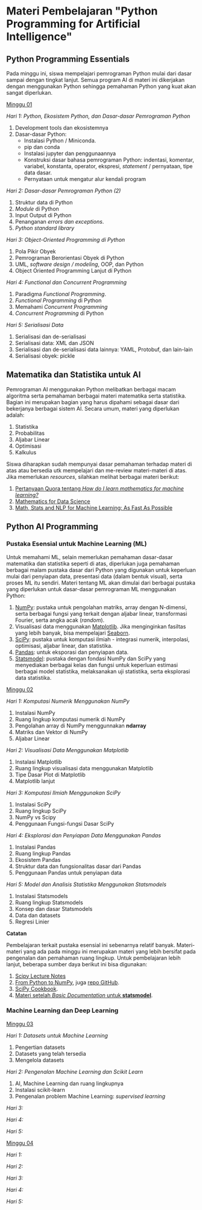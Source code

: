 # Materi Pembelajaran "Python Programming for Artificial Intelligence"

## Python Programming Essentials

Pada minggu ini, siswa mempelajari pemrograman Python mulai dari dasar sampai dengan tingkat lanjut. Semua program AI di materi ini dikerjakan dengan menggunakan Python sehingga pemahaman Python yang kuat akan sangat diperlukan. 

[Minggu 01](isi/01.md)

*Hari 1: Python, Ekosistem Python, dan Dasar-dasar Pemrograman Python*

1. Development tools dan ekosistemnya
2. Dasar-dasar Python: 
    * Instalasi Python / Miniconda.
    * pip dan conda
    * Instalasi jupyter dan penggunaannya
    * Konstruksi dasar bahasa pemrograman Python: indentasi, komentar, variabel, konstanta, operator, ekspresi, *statement* / pernyataan, tipe data dasar. 
    * Pernyataan untuk mengatur alur kendali program

*Hari 2: Dasar-dasar Pemrograman Python (2)*

1. Struktur data di Python
2. *Module* di Python
3. Input Output di Python
4. Penanganan *errors dan exceptions*.
5. *Python standard library*

*Hari 3: Object-Oriented Programming di Python*

1. Pola Pikir Obyek
2. Pemrograman Berorientasi Obyek di Python
3. UML, *software design / modeling*, OOP, dan Python
4. Object Oriented Programming Lanjut di Python

*Hari 4: Functional dan Concurrent Programming*

1. Paradigma *Functional Programming*.
2. *Functional Programming* di Python
3. Memahami *Concurrent Programming*
4. *Concurrent Programming* di Python

*Hari 5: Serialisasi Data*

1. Serialisasi dan de-serialisasi
2. Serialisasi data: XML dan JSON
3. Serialisasi dan de-serialisasi data lainnya: YAML, Protobuf, dan lain-lain
4. Serialisasi obyek: pickle

## Matematika dan Statistika untuk AI

Pemrograman AI menggunakan Python melibatkan berbagai macam algoritma serta pemahaman berbagai materi matematika serta statistika. Bagian ini merupakan bagian yang harus dipahami sebagai dasar dari bekerjanya berbagai sistem AI. Secara umum, materi yang diperlukan adalah:

1. Statistika
2. Probabilitas
3. Aljabar Linear
4. Optimisasi
5. Kalkulus

Siswa diharapkan sudah mempunyai dasar pemahaman terhadap materi di atas atau bersedia utk mempelajari dan me-review materi-materi di atas. Jika memerlukan *resources*, silahkan melihat berbagai materi berikut:

1. [Pertanyaan Quora tentang *How do I learn mathematics for machine learning?*](https://www.quora.com/How-do-I-learn-mathematics-for-machine-learning)
2. [Mathematics for Data Science](https://towardsdatascience.com/mathematics-for-data-science-e53939ee8306)
3. [Math, Stats and NLP for Machine Learning: As Fast As Possible](https://medium.com/meta-design-ideas/math-stats-and-nlp-for-machine-learning-as-fast-as-possible-915ef47ced5f)

## Python AI Programming

### Pustaka Esensial untuk Machine Learning (ML)

Untuk memahami ML, selain memerlukan pemahaman dasar-dasar matematika dan statistika seperti di atas, diperlukan juga pemahaman berbagai malam pustaka dasar dari Python yang digunakan untuk keperluan mulai dari penyiapan data, presentasi data (dalam bentuk visual), serta proses ML itu sendiri. Materi tentang ML akan dimulai dari berbagai pustaka yang diperlukan untuk dasar-dasar pemrograman ML menggunakan Python:

1. [NumPy](https://numpy.org/): pustaka untuk pengolahan matriks, array dengan N-dimensi, serta berbagai fungsi yang terkait dengan aljabar linear, transformasi Fourier, serta angka acak (*random*).
2. Visualisasi data menggunakan [Matplotlib](https://matplotlib.org/). Jika menginginkan fasiltas yang lebih banyak, bisa mempelajari [Seaborn](https://seaborn.pydata.org/index.html).
3. [SciPy](https://scipy.org/scipylib/index.html): pustaka untuk komputasi ilmiah - integrasi numerik, interpolasi, optimisasi, aljabar linear, dan statistika.
4. [Pandas](https://pandas.pydata.org/): untuk eksporasi dan penyiapan data.
5. [Statsmodel](http://www.statsmodels.org/stable/index.html): pustaka dengan fondasi NumPy dan SciPy yang menyediakan berbagai kelas dan fungsi untuk keperluan estimasi berbagai model statistika, melaksanakan uji statistika, serta eksplorasi data statistika.

[Minggu 02](isi/02.md)

*Hari 1: Komputasi Numerik Menggunakan NumPy*

1. Instalasi NumPy
2. Ruang lingkup komputasi numerik di NumPy
3. Pengolahan array di NumPy menggunnakan **ndarray**
4. Matriks dan Vektor di NumPy
5. Aljabar Linear 

*Hari 2: Visualisasi Data Menggunakan Matplotlib*

1. Instalasi Matplotlib
2. Ruang lingkup visualisasi data menggunakan Matplotlib
3. Tipe Dasar Plot di Matplotlib
4. Matplotlib lanjut

*Hari 3: Komputasi Ilmiah Menggunakan SciPy*

1. Instalasi SciPy
2. Ruang lingkup SciPy
3. NumPy vs Scipy
4. Penggunaan Fungsi-fungsi Dasar SciPy

*Hari 4: Eksplorasi dan Penyiapan Data Menggunakan Pandas*

1. Instalasi Pandas
2. Ruang lingkup Pandas
3. Ekosistem Pandas
4. Struktur data dan fungsionalitas dasar dari Pandas
5. Penggunaan Pandas untuk penyiapan data

*Hari 5: Model dan Analisis Statistika Menggunakan Statsmodels*

1. Instalasi Statsmodels
2. Ruang lingkup Statsmodels
3. Konsep dan dasar Statsmodels
4. Data dan datasets
5. Regresi Linier

**Catatan**

Pembelajaran terkait pustaka esensial ini sebenarnya relatif banyak. Materi-materi yang ada pada minggu ini merupakan materi yang lebih bersifat pada pengenalan dan pemahaman ruang lingkup. Untuk pembelajaran lebih lanjut, beberapa sumber daya berikut ini bisa digunakan:

1. [Scipy Lecture Notes](https://scipy-lectures.org/)
2. [From Python to NumPy](https://www.labri.fr/perso/nrougier/from-python-to-numpy/), juga [repo GitHub](https://github.com/rougier/from-python-to-numpy).
3. [SciPy Cookbook](https://scipy-cookbook.readthedocs.io/).
4. [Materi setelah *Basic Documentation* untuk **statsmodel**](https://www.statsmodels.org/stable/index.html).

### Machine Learning dan Deep Learning 

[Minggu 03](isi/03.md)

*Hari 1: Datasets untuk Machine Learning*

1. Pengertian datasets
2. Datasets yang telah tersedia
3. Mengelola datasets

*Hari 2: Pengenalan Machine Learning dan Scikit Learn*

1. AI, Machine Learning dan ruang lingkupnya
2. Instalasi scikit-learn
3. Pengenalan problem Machine Learning: *supervised learning*

*Hari 3:*

*Hari 4:*

*Hari 5:*

[Minggu 04](isi/04.md)

*Hari 1:*

*Hari 2:*

*Hari 3:*

*Hari 4:*

*Hari 5:*

